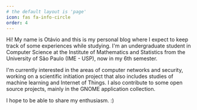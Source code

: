```yaml
---
# the default layout is 'page'
icon: fas fa-info-circle
order: 4
---
```


Hi! My name is Otávio and this is my personal blog where I expect to keep track of some experiences while studying. I'm an undergraduate student in Computer Science at the Institute of Mathematics and Statistics from the University of São Paulo (IME - USP), now in my 6th semester.

I'm currently interested in the areas of computer networks and security, working on a scientific initiation project that also includes studies of machine learning and Internet of Things. I also contribute to some open source projects, mainly in the GNOME application collection.

I hope to be able to share my enthusiasm. :)

